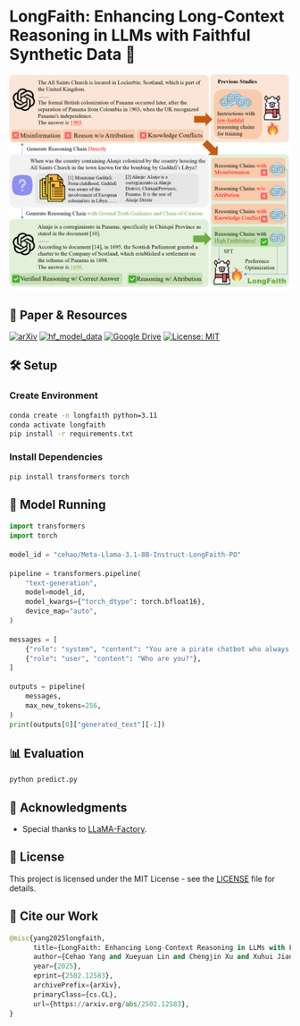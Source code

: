 # LongFaith: Enhancing Long-Context Reasoning in LLMs with Faithful Synthetic Data 🚀

![LongFaith](https://github.com/IDEA-FinAI/LongFaith/blob/main/figures/longfaith_main.png)

## 📄 Paper & Resources
[![arXiv](https://img.shields.io/badge/Arxiv-2502.12583-AD1C18.svg?logo=arXiv)](https://arxiv.org/abs/2502.12583)
[![hf_model_data](https://img.shields.io/badge/%F0%9F%A4%97-Models&Datasets-48A9DC)](https://huggingface.co/collections/cehao/longfaith-67b61f7b17ccb022c68ba22d)
[![Google Drive](https://img.shields.io/badge/Google%20Drive-Data-34A853)](https://drive.google.com/drive/folders/1f2306gR41glW9PzO6dJz8X5J53XsSNtC)
[![License: MIT](https://img.shields.io/badge/License-MIT-green.svg)](https://opensource.org/licenses/MIT)

## 🛠️ Setup

### Create Environment
```bash
conda create -n longfaith python=3.11
conda activate longfaith
pip install -r requirements.txt
```

### Install Dependencies
```bash
pip install transformers torch
```

## 🚀 Model Running

```python
import transformers
import torch

model_id = "cehao/Meta-Llama-3.1-8B-Instruct-LongFaith-PO"

pipeline = transformers.pipeline(
    "text-generation",
    model=model_id,
    model_kwargs={"torch_dtype": torch.bfloat16},
    device_map="auto",
)

messages = [
    {"role": "system", "content": "You are a pirate chatbot who always responds in pirate speak!"},
    {"role": "user", "content": "Who are you?"},
]

outputs = pipeline(
    messages,
    max_new_tokens=256,
)
print(outputs[0]["generated_text"][-1])
```

## 📊 Evaluation

```bash
python predict.py
```

## 🙏 Acknowledgments
- Special thanks to [LLaMA-Factory](https://github.com/hiyouga/LLaMA-Factory).

## 📜 License
This project is licensed under the MIT License - see the [LICENSE](LICENSE) file for details.

## 📓 Cite our Work
```python
@misc{yang2025longfaith,
      title={LongFaith: Enhancing Long-Context Reasoning in LLMs with Faithful Synthetic Data}, 
      author={Cehao Yang and Xueyuan Lin and Chengjin Xu and Xuhui Jiang and Shengjie Ma and Aofan Liu and Hui Xiong and Jian Guo},
      year={2025},
      eprint={2502.12583},
      archivePrefix={arXiv},
      primaryClass={cs.CL},
      url={https://arxiv.org/abs/2502.12583}, 
}
```